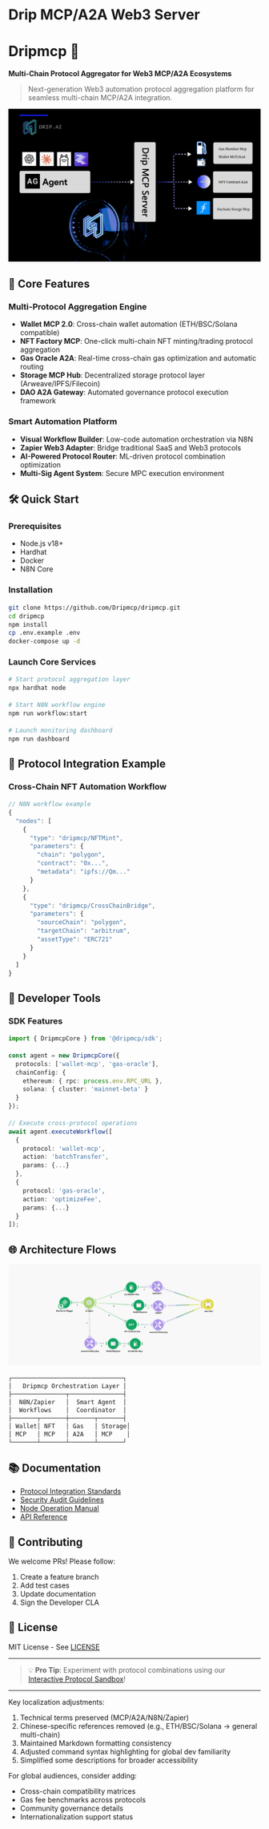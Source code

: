 # Drip MCP/A2A Web3 Server

# Dripmcp 🚀  

**Multi-Chain Protocol Aggregator for Web3 MCP/A2A Ecosystems**  

> Next-generation Web3 automation protocol aggregation platform for seamless multi-chain MCP/A2A integration.  

![image](https://github.com/Dripmcp/DripMcp/blob/main/public/images/DripMcp%20Flows.png)

## 🌟 Core Features  

### Multi-Protocol Aggregation Engine  
- **Wallet MCP 2.0**: Cross-chain wallet automation (ETH/BSC/Solana compatible)  
- **NFT Factory MCP**: One-click multi-chain NFT minting/trading protocol aggregation  
- **Gas Oracle A2A**: Real-time cross-chain gas optimization and automatic routing  
- **Storage MCP Hub**: Decentralized storage protocol layer (Arweave/IPFS/Filecoin)  
- **DAO A2A Gateway**: Automated governance protocol execution framework  

### Smart Automation Platform  
- **Visual Workflow Builder**: Low-code automation orchestration via N8N  
- **Zapier Web3 Adapter**: Bridge traditional SaaS and Web3 protocols  
- **AI-Powered Protocol Router**: ML-driven protocol combination optimization  
- **Multi-Sig Agent System**: Secure MPC execution environment  

## 🛠️ Quick Start  

### Prerequisites  
- Node.js v18+  
- Hardhat  
- Docker  
- N8N Core  

### Installation  
```bash  
git clone https://github.com/Dripmcp/dripmcp.git  
cd dripmcp  
npm install  
cp .env.example .env  
docker-compose up -d  
```  

### Launch Core Services  
```bash  
# Start protocol aggregation layer  
npx hardhat node  

# Start N8N workflow engine  
npm run workflow:start  

# Launch monitoring dashboard  
npm run dashboard  
```  

## 🧩 Protocol Integration Example  

### Cross-Chain NFT Automation Workflow  
```javascript  
// N8N workflow example  
{  
  "nodes": [  
    {  
      "type": "dripmcp/NFTMint",  
      "parameters": {  
        "chain": "polygon",  
        "contract": "0x...",  
        "metadata": "ipfs://Qm..."  
      }  
    },  
    {  
      "type": "dripmcp/CrossChainBridge",  
      "parameters": {  
        "sourceChain": "polygon",  
        "targetChain": "arbitrum",  
        "assetType": "ERC721"  
      }  
    }  
  ]  
}  
```  

## 🔧 Developer Tools  

### SDK Features  
```typescript  
import { DripmcpCore } from '@dripmcp/sdk';  

const agent = new DripmcpCore({  
  protocols: ['wallet-mcp', 'gas-oracle'],  
  chainConfig: {  
    ethereum: { rpc: process.env.RPC_URL },  
    solana: { cluster: 'mainnet-beta' }  
  }  
});  

// Execute cross-protocol operations  
await agent.executeWorkflow([  
  {  
    protocol: 'wallet-mcp',  
    action: 'batchTransfer',  
    params: {...}  
  },  
  {  
    protocol: 'gas-oracle',  
    action: 'optimizeFee',  
    params: {...}  
  }  
]);  
```  

## 🌐 Architecture Flows 
![image](https://github.com/Dripmcp/DripMcp/blob/main/public/images/DripMcp%20MultiAgent.png)

```  
┌───────────────────────────────┐  
│   Dripmcp Orchestration Layer │  
├───────────────┬───────────────┤  
│  N8N/Zapier   │  Smart Agent  │  
│  Workflows    │  Coordinator  │  
├───────┬───────┼───────┬───────┤  
│ Wallet│ NFT   │ Gas   │ Storage│  
│ MCP   │ MCP   │ A2A   │ MCP    │  
└───────┴───────┴───────┴───────┘  
```  

## 📚 Documentation  

- [Protocol Integration Standards](./docs/PROTOCOL_STANDARD.md)  
- [Security Audit Guidelines](./docs/SECURITY.md)  
- [Node Operation Manual](./docs/NODE_OPERATION.md)  
- [API Reference](https://api.dripmcp.xyz)  

## 🤝 Contributing  

We welcome PRs! Please follow:  
1. Create a feature branch  
2. Add test cases  
3. Update documentation  
4. Sign the Developer CLA  

## 📜 License  

MIT License - See [LICENSE](./LICENSE)  

---  

> 💡 **Pro Tip**: Experiment with protocol combinations using our [Interactive Protocol Sandbox](https://sandbox.dripmcp.xyz)!  

---  

Key localization adjustments:  
1. Technical terms preserved (MCP/A2A/N8N/Zapier)  
2. Chinese-specific references removed (e.g., ETH/BSC/Solana → general multi-chain)  
3. Maintained Markdown formatting consistency  
4. Adjusted command syntax highlighting for global dev familiarity  
5. Simplified some descriptions for broader accessibility  

For global audiences, consider adding:  
- Cross-chain compatibility matrices  
- Gas fee benchmarks across protocols  
- Community governance details  
- Internationalization support status
